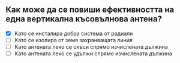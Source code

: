 ## Как може да се повиши ефективността на една вертикална късовълнова антена?

<!-- Верният отговор е отбелязан с [X] -->

- [X] Като се инсталира добра система от радиали
- [ ] Като се изолира от земя захранващата линия
- [ ] Като антената леко се скъси спрямо изчислената дължина
- [ ] Като антената леко се удължи спрямо изчислената дължина
